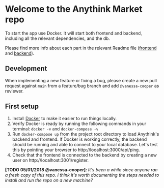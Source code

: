 # Welcome to the Anythink Market repo

To start the app use Docker. It will start both frontend and backend, including all the relevant dependencies, and the db.

Please find more info about each part in the relevant Readme file ([frontend](frontend/readme.md) and [backend](backend/README.md)).

## Development

When implementing a new feature or fixing a bug, please create a new pull request against `main` from a feature/bug branch and add `@vanessa-cooper` as reviewer.

## First setup

1. Install [Docker](https://docs.docker.com/get-docker/) to make it easier to run things locally.
2. Verify Docker is ready by running the following commands in your terminal: `docker -v` and `docker-compose -v`
3. Run `docker-compose up` from the project root directory to load Anythink's backend and frontend. If Docker is working correctly, the backend should be running and able to connect to your local database. Let's test this by pointing your browser to http://localhost:3000/api/ping.
4. Check that the frontend is connected to the backend by creating a new user on http://localhost:3001/register.

**[TODO 05/01/2018 @vanessa-cooper]:** _It's been a while since anyone ran a fresh copy of this repo. I think it's worth documenting the steps needed to install and run the repo on a new machine?_

